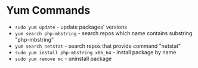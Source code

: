 # Yum Commands

- `sudo yum update` - update packages' versions
- `yum search php-mbstring` - search repos which name contains substring "php-mbstring"
- `yum search netstat` - search repos that provide command "netstat"
- `sudo yum install php-mbstring.x86_64` - install package by name
- `sudo yum remove mc` - uninstall package
